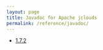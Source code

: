 ```yaml
---
layout: page
title: Javadoc for Apache jclouds
permalink: /reference/javadoc/
---
```


* [1.7.2](/reference/javadoc/1.7.2/)
